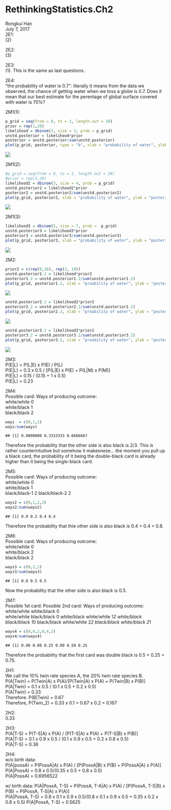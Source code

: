 # RethinkingStatistics.Ch2
Rongkui Han  
July 7, 2017  
2E1:  
(2)  
  
2E2:  
(3)  

2E3:  
(1). This is the same as last questions.  

2E4:  
"the probability of water is 0.7": literally it means from the data we observed, the chance of getting water when we toss a globe is 0.7. Does it mean that our best estimate for the perentage of global surface covered with water is 70%?  

2M1(1):  

```r
p_grid = seq(from = 0, to = 1, length.out = 20)
prior = rep(1,20)
likelihood = dbinom(3, size = 3, prob = p_grid)
unstd.posterior = likelihood*prior
posterior = unstd.posterior/sum(unstd.posterior)
plot(p_grid, posterior, type = "b", xlab = "probability of water", ylab = "posterior probability")
```

![](Ch2_files/figure-html/unnamed-chunk-1-1.png)<!-- -->

2M1(2):  

```r
#p_grid = seq(from = 0, to = 1, length.out = 20)
#prior = rep(1,20)
likelihood2 = dbinom(3, size = 4, prob = p_grid)
unstd.posterior2 = likelihood2*prior
posterior2 = unstd.posterior2/sum(unstd.posterior2)
plot(p_grid, posterior2, xlab = "probability of water", ylab = "posterior probability", type = "b")
```

![](Ch2_files/figure-html/unnamed-chunk-2-1.png)<!-- -->

2M1(3):  

```r
likelihood3 = dbinom(5, size = 7, prob =  p_grid)
unstd.posterior3 = likelihood3*prior
posterior3 = unstd.posterior3/sum(unstd.posterior3)
plot(p_grid, posterior3, xlab = "probability of water", ylab = "posterior probability", type = "b")
```

![](Ch2_files/figure-html/unnamed-chunk-3-1.png)<!-- -->

2M2:  

```r
prior2 = c(rep(0,10), rep(2, 10))
unstd.posterior1.2 = likelihood*prior2
posterior1.2 = unstd.posterior1.2/sum(unstd.posterior1.2)
plot(p_grid, posterior1.2, xlab = "proability of water", ylab = "posterior distribution", type = "b")
```

![](Ch2_files/figure-html/unnamed-chunk-4-1.png)<!-- -->

```r
unstd.posterior2.2 = likelihood2*prior2
posterior2.2 = unstd.posterior2.2/sum(unstd.posterior2.2)
plot(p_grid, posterior2.2, xlab = "proability of water", ylab = "posterior distribution", type = "b")
```

![](Ch2_files/figure-html/unnamed-chunk-4-2.png)<!-- -->

```r
unstd.posterior3.2 = likelihood3*prior2
posterior3.2 = unstd.posterior3.2/sum(unstd.posterior3.2)
plot(p_grid, posterior3.2, xlab = "proability of water", ylab = "posterior distribution", type = "b")
```

![](Ch2_files/figure-html/unnamed-chunk-4-3.png)<!-- -->

2M3:   
P(E|L) = P(L|E) x P(E) / P(L)    
P(E|L) = 0.3 x 0.5 / [P(L|E) x P(E) + P(L|M) x P(M)]  
P(E|L) = 0.15 / (0.15 + 1 x 0.5)  
P(E|L) = 0.23  

2M4:  
Possible card:       Ways of producing outcome:  
white/white          0  
white/black          1  
black/black          2  

```r
ways  = c(0,1,2)
ways/sum(ways)
```

```
## [1] 0.0000000 0.3333333 0.6666667
```

Therefore the probability that the other side is also black is 2/3. This is rather counterintuitive but somehow it makesnese... the moment you pull up a black card, the probability of it being the double-black card is already higher than it being the single-black card.    

2M5:  
Possible card:       Ways of producing outcome:  
white/white          0  
white/black          1  
black/black-1        2
black/black-2        2

```r
ways2 = c(0,1,2,2)
ways2/sum(ways2)
```

```
## [1] 0.0 0.2 0.4 0.4
```

Therefore the probability that thie other side is also black is 0.4 + 0.4 = 0.8.  

2M6:  
Possible card:       Ways of producing outcome:  
white/white          0  
white/black          2  
black/black          2  

```r
ways3 = c(0,2,2)
ways3/sum(ways3)
```

```
## [1] 0.0 0.5 0.5
```

Now the probability that the other side is also black is 0.5.  

2M7:  
Possible 1st card:    Possible 2nd card:    Ways of producing outcome:  
white/white           white/black           0  
white/white           black/black           0
white/black           white/white           1*2
white/black           black/black           1*0
black/black           white/white           2*2
black/black           white/black           2*1

```r
ways4 = c(0,0,2,0,4,2)
ways4/sum(ways4)
```

```
## [1] 0.00 0.00 0.25 0.00 0.50 0.25
```

Therefore the probability that the first card was double black is 0.5 + 0.25 = 0.75.  

2H1:  
We call the 10% twin rate species A, the 20% twin rate species B.  
P(A|Twin) = P(Twin|A) x P(A)/[P(Twin|A) x P(A) + P(Twin|B) x P(B)]  
P(A|Twin) = 0.1 x 0.5 / (0.1 x 0.5 + 0.2 x 0.5)  
P(A|Twin) = 0.33  
Therefore. P(B|Twin) = 0.67  
Therefore, P(Twin_2) = 0.33 x 0.1 + 0.67 x 0.2 =  0.167  

2H2:  
0.33  

2H3:  
P(A|T-S) = P(T-S|A) x P(A) / [P(T-S|A) x P(A) + P(T-S|B) x P(B)]  
P(A|T-S) = 0.1 x 0.9 x 0.5 / (0.1 x 0.9 x 0.5 + 0.2 x 0.8 x 0.5)  
P(A|T-S) = 0.36  

2H4:  
w/o birth data:  
P(A|possA) = P(PossA|A) x P(A) / [P(PossA|B) x P(B) + P(PossA|A) x P(A)]  
P(A|PossA) = 0.8 x 0.5/(0.35 x 0.5 + 0.8 x 0.5)  
P(A|PossA) = 0.6956522  

w/ birth data:
P(A|PossA, T-S) = P(PossA, T-A|A) x P(A) / [P(PossA, T-S|B) x P(B) + P(PossA, T-S|A) x P(A)]  
P(A|PossA, T-S) = 0.8 x 0.1 x 0.9 x 0.5/(0.8 x 0.1 x 0.9 x 0.5 + 0.35 x 0.2 x 0.8 x 0.5)
P(A|PossA, T-S) = 0.5625

